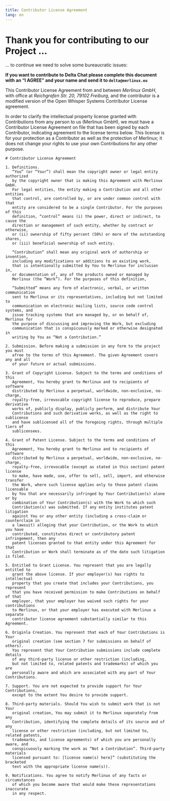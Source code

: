 ```yaml
---
title: Contributor License Agreement
lang: en
---
```


# Thank you for contributing to our Project ...

... to continue we need to solve some bureaucratic issues:

**If you want to contribute to Delta Chat please complete this document with an “I AGREE” and your name and send it to `delta@merlinux.eu`**

This Contributor License Agreement from and between _Merlinux GmbH_, with office at 
_Reichgrafen Str. 20, 79102 Freiburg_, and the contributor is a modified version of the Open Whisper Systems Contributor License agreement. 

In order to clarify the intellectual property license granted with Contributions from any person to us (Merlinux GmbH),
we must have a Contributor License Agreement on file that has been signed by each Contributor, indicating agreement to the license terms below. 
This license is for your protection as a Contributor as well as the protection of Merlinux; it does not change your rights to use your own Contributions for any other purpose.  

```
# Contributor License Agreement

1. Definitions.
   “You” (or “Your”) shall mean the copyright owner or legal entity authorized 
   by the copyright owner that is making this Agreement with Merlinux GmbH.
   For legal entities, the entity making a Contribution and all other entities
   that control, are controlled by, or are under common control with that
   entity are considered to be a single Contributor. For the purposes of this
   definition, “control” means (i) the power, direct or indirect, to cause the 
   direction or management of such entity, whether by contract or otherwise, 
   or (ii) ownership of fifty percent (50%) or more of the outstanding shares,
   or (iii) beneficial ownership of such entity.
   
   “Contribution” shall mean any original work of authorship or invention,
   including any modifications or additions to an existing work, 
   that is intentionally submitted by You to Merlinux for inclusion in,
   or documentation of, any of the products owned or managed by 
   Merlinux (the “Work”). For the purposes of this definition,
   
   “Submitted” means any form of electronic, verbal, or written communication
   sent to Merlinux or its representatives, including but not limited to
   communication on electronic mailing lists, source code control systems, and
   issue tracking systems that are managed by, or on behalf of, Merlinux for
   the purpose of discussing and improving the Work, but excluding
   communication that is conspicuously marked or otherwise designated in 
   writing by You as “Not a Contribution.”

2. Submission. Before making a submission in any form to the project you must 
   afree to the terms of this Agreement. The given Agreement covers any and all
   of your future or actual submissions.
   
3. Grant of Copyright License. Subject to the terms and conditions of this
   Agreement, You hereby grant to Merlinux and to recipients of software
   distributed by Merlinux a perpetual, worldwide, non-exclusive, no-charge,
   royalty-free, irrevocable copyright license to reproduce, prepare derivative
   works of, publicly display, publicly perform, and distribute Your
   Contributions and such derivative works, as well as the right to sublicense
   and have sublicensed all of the foregoing rights, through multiple tiers of
   sublicensees.
   
4. Grant of Patent License. Subject to the terms and conditions of this
   Agreement, You hereby grant to Merlinux and to recipients of software
   distributed by Merlinux a perpetual, worldwide, non-exclusive, no-charge,
   royalty-free, irrevocable (except as stated in this section) patent license
   to make, have made, use, offer to sell, sell, import, and otherwise transfer
   the Work, where such license applies only to those patent claims licensable
   by You that are necessarily infringed by Your Contribution(s) alone or by
   combination of Your Contribution(s) with the Work to which such
   Contribution(s) was submitted. If any entity institutes patent litigation
   against You or any other entity (including a cross-claim or counterclaim in
   a lawsuit) alleging that your Contribution, or the Work to which you have
   contributed, constitutes direct or contributory patent infringement, then any
   patent licenses granted to that entity under this Agreement for that
   Contribution or Work shall terminate as of the date such litigation is filed.
   
5. Entitled to Grant License. You represent that you are legally entitled to
   grant the above license. If your employer(s) has rights to intellectual
   property that you create that includes your Contributions, you represent
   that you have received permission to make Contributions on behalf of that
   employer, that your employer has waived such rights for your contributions
   to Merlinux, or that your employer has executed with Merlinux a separate
   contributor license agreement substantially similar to this Agreement.
   
6. Originla Creation. You represent that each of Your Contributions is Your
   original creation (see section 7 for submissions on behalf of others). 
   You represent that Your Contribution submissions include complete details 
   of any third-party license or other restriction (including,
   but not limited to, related patents and trademarks) of which you are
   personally aware and which are associated with any part of Your Contributions.

7. Support. You are not expected to provide support for Your Contributions,
   except to the extent You desire to provide support.
   
8. Third-party materials. Should You wish to submit work that is not Your
   original creation, You may submit it to Merlinux separately from any
   Contribution, identifying the complete details of its source and of any
   license or other restriction (including, but not limited to, related patents,
   trademarks, and license agreements) of which you are personally aware, and
   conspicuously marking the work as “Not a Contribution”. Third-party materials
   licensed pursuant to: [license name(s) here]” (substituting the bracketed
   text with the appropriate license name(s)).
   
9. Notifications. You agree to notify Merlinux of any facts or circumstances 
   of which you become aware that would make these representations inaccurate
   in any respect.
```

